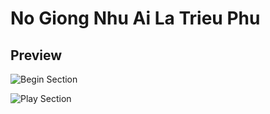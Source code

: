 # No Giong Nhu Ai La Trieu Phu

## Preview

![Begin Section](./assets/img/preview1.jpg)

![Play Section](./assets/img/preview2.jpg)
